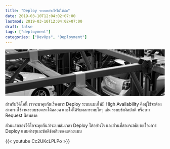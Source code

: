 ```yaml
---
title: "Deploy ระบบอย่างไรไม่ให้ล่ม"
date: 2019-03-10T12:04:02+07:00
lastmod: 2019-03-10T12:04:02+07:00
draft: false
tags: ["deployment"]
categories: ["DevOps", "Deployment"]
---
```


![Photo by rawpixel on Unsplash](img/covers/cars-01.jpg)

สำหรับวีดีโอนี้ เราจะมาคุยกันเรื่องการ Deploy ระบบแบบให้มี High Availability คือผู้ใช้จะต้องสามารถใช้งานระบบของเราได้ตลอด และไม่ได้รับผลกระทบใดๆ เช่น ระบบช้าผิดปกติ หรือบาง Request ผิดพลาด

ส่วนแรกของวีดีโอจะคุยกันว่าระบบล่มเวลา Deploy ได้อย่างไร และส่วนที่สองจะอธิบายเรื่องการ Deploy แบบต่างๆและข้อดีข้อเสียของแต่ละแบบ

<!--more-->

{{< youtube Cc2UKcLPLPo >}}

